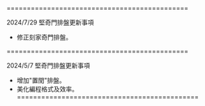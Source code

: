 =============================================

2024/7/29 堅奇門排盤更新事項

 - 修正刻家奇門排盤。

=============================================

2024/5/7 堅奇門排盤更新事項

- 增加"置閏"排盤。
- 美化編程格式及效率。
=============================================
